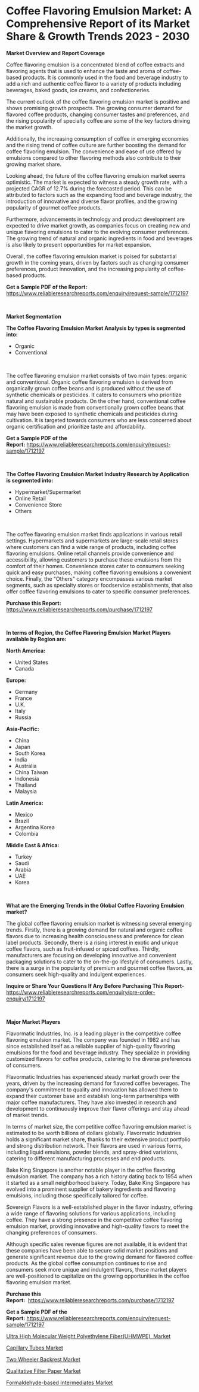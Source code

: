 <p><h1>Coffee Flavoring Emulsion Market: A Comprehensive Report of its Market Share & Growth Trends 2023 - 2030</h1></p><p><strong>Market Overview and Report Coverage</strong></p>
<p><p>Coffee flavoring emulsion is a concentrated blend of coffee extracts and flavoring agents that is used to enhance the taste and aroma of coffee-based products. It is commonly used in the food and beverage industry to add a rich and authentic coffee flavor to a variety of products including beverages, baked goods, ice creams, and confectioneries.</p><p>The current outlook of the coffee flavoring emulsion market is positive and shows promising growth prospects. The growing consumer demand for flavored coffee products, changing consumer tastes and preferences, and the rising popularity of specialty coffee are some of the key factors driving the market growth.</p><p>Additionally, the increasing consumption of coffee in emerging economies and the rising trend of coffee culture are further boosting the demand for coffee flavoring emulsion. The convenience and ease of use offered by emulsions compared to other flavoring methods also contribute to their growing market share.</p><p>Looking ahead, the future of the coffee flavoring emulsion market seems optimistic. The market is expected to witness a steady growth rate, with a projected CAGR of 12.7% during the forecasted period. This can be attributed to factors such as the expanding food and beverage industry, the introduction of innovative and diverse flavor profiles, and the growing popularity of gourmet coffee products.</p><p>Furthermore, advancements in technology and product development are expected to drive market growth, as companies focus on creating new and unique flavoring emulsions to cater to the evolving consumer preferences. The growing trend of natural and organic ingredients in food and beverages is also likely to present opportunities for market expansion.</p><p>Overall, the coffee flavoring emulsion market is poised for substantial growth in the coming years, driven by factors such as changing consumer preferences, product innovation, and the increasing popularity of coffee-based products.</p></p>
<p><strong>Get a Sample PDF of the Report:</strong> <a href="https://www.reliableresearchreports.com/enquiry/request-sample/1712197">https://www.reliableresearchreports.com/enquiry/request-sample/1712197</a></p>
<p>&nbsp;</p>
<p><strong>Market Segmentation</strong></p>
<p><strong>The Coffee Flavoring Emulsion Market Analysis by types is segmented into:</strong></p>
<p><ul><li>Organic</li><li>Conventional</li></ul></p>
<p>&nbsp;</p>
<p><p>The coffee flavoring emulsion market consists of two main types: organic and conventional. Organic coffee flavoring emulsion is derived from organically grown coffee beans and is produced without the use of synthetic chemicals or pesticides. It caters to consumers who prioritize natural and sustainable products. On the other hand, conventional coffee flavoring emulsion is made from conventionally grown coffee beans that may have been exposed to synthetic chemicals and pesticides during cultivation. It is targeted towards consumers who are less concerned about organic certification and prioritize taste and affordability.</p></p>
<p><strong>Get a Sample PDF of the Report:</strong>&nbsp;<a href="https://www.reliableresearchreports.com/enquiry/request-sample/1712197">https://www.reliableresearchreports.com/enquiry/request-sample/1712197</a></p>
<p>&nbsp;</p>
<p><strong>The Coffee Flavoring Emulsion Market Industry Research by Application is segmented into:</strong></p>
<p><ul><li>Hypermarket/Supermarket</li><li>Online Retail</li><li>Convenience Store</li><li>Others</li></ul></p>
<p>&nbsp;</p>
<p><p>The coffee flavoring emulsion market finds applications in various retail settings. Hypermarkets and supermarkets are large-scale retail stores where customers can find a wide range of products, including coffee flavoring emulsions. Online retail channels provide convenience and accessibility, allowing customers to purchase these emulsions from the comfort of their homes. Convenience stores cater to consumers seeking quick and easy purchases, making coffee flavoring emulsions a convenient choice. Finally, the "Others" category encompasses various market segments, such as specialty stores or foodservice establishments, that also offer coffee flavoring emulsions to cater to specific consumer preferences.</p></p>
<p><strong>Purchase this Report:</strong>&nbsp; <a href="https://www.reliableresearchreports.com/purchase/1712197">https://www.reliableresearchreports.com/purchase/1712197</a></p>
<p>&nbsp;</p>
<p><strong>In terms of Region, the Coffee Flavoring Emulsion Market Players available by Region are:</strong></p>
<p>
    <p> <strong> North America: </strong>
        <ul>
            <li>United States</li>
            <li>Canada</li>
        </ul>
        </p> 
    <p> <strong> Europe: </strong>
        <ul>
            <li>Germany</li>
            <li>France</li>
            <li>U.K.</li>
            <li>Italy</li>
            <li>Russia</li>
        </ul>
        </p> 
    <p> <strong> Asia-Pacific: </strong>
        <ul>
            <li>China</li>
            <li>Japan</li>
            <li>South Korea</li>
            <li>India</li>
            <li>Australia</li>
            <li>China Taiwan</li>
            <li>Indonesia</li>
            <li>Thailand</li>
            <li>Malaysia</li>
        </ul>
        </p> 
    <p> <strong> Latin America: </strong>
        <ul>
            <li>Mexico</li>
            <li>Brazil</li>
            <li>Argentina Korea</li>
            <li>Colombia</li>
        </ul>
        </p> 
    <p> <strong> Middle East & Africa: </strong>
        <ul>
            <li>Turkey</li>
            <li>Saudi</li>
            <li>Arabia</li>
            <li>UAE</li>
            <li>Korea</li>
        </ul>
    </p>
    </p>
<p>&nbsp;</p>
<p><strong>What are the Emerging Trends in the Global Coffee Flavoring Emulsion market?</strong></p>
<p><p>The global coffee flavoring emulsion market is witnessing several emerging trends. Firstly, there is a growing demand for natural and organic coffee flavors due to increasing health consciousness and preference for clean label products. Secondly, there is a rising interest in exotic and unique coffee flavors, such as fruit-infused or spiced coffees. Thirdly, manufacturers are focusing on developing innovative and convenient packaging solutions to cater to the on-the-go lifestyle of consumers. Lastly, there is a surge in the popularity of premium and gourmet coffee flavors, as consumers seek high-quality and indulgent experiences.</p></p>
<p><strong>Inquire or Share Your Questions If Any Before Purchasing This Report</strong>- <a href="https://www.reliableresearchreports.com/enquiry/pre-order-enquiry/1712197">https://www.reliableresearchreports.com/enquiry/pre-order-enquiry/1712197</a></p>
<p>&nbsp;</p>
<p><strong>Major Market Players</strong></p>
<p><p>Flavormatic Industries, Inc. is a leading player in the competitive coffee flavoring emulsion market. The company was founded in 1982 and has since established itself as a reliable supplier of high-quality flavoring emulsions for the food and beverage industry. They specialize in providing customized flavors for coffee products, catering to the diverse preferences of consumers.</p><p>Flavormatic Industries has experienced steady market growth over the years, driven by the increasing demand for flavored coffee beverages. The company's commitment to quality and innovation has allowed them to expand their customer base and establish long-term partnerships with major coffee manufacturers. They have also invested in research and development to continuously improve their flavor offerings and stay ahead of market trends.</p><p>In terms of market size, the competitive coffee flavoring emulsion market is estimated to be worth billions of dollars globally. Flavormatic Industries holds a significant market share, thanks to their extensive product portfolio and strong distribution network. Their flavors are used in various forms, including liquid emulsions, powder blends, and spray-dried variations, catering to different manufacturing processes and end products.</p><p>Bake King Singapore is another notable player in the coffee flavoring emulsion market. The company has a rich history dating back to 1954 when it started as a small neighborhood bakery. Today, Bake King Singapore has evolved into a prominent supplier of bakery ingredients and flavoring emulsions, including those specifically tailored for coffee.</p><p>Sovereign Flavors is a well-established player in the flavor industry, offering a wide range of flavoring solutions for various applications, including coffee. They have a strong presence in the competitive coffee flavoring emulsion market, providing innovative and high-quality flavors to meet the changing preferences of consumers.</p><p>Although specific sales revenue figures are not available, it is evident that these companies have been able to secure solid market positions and generate significant revenue due to the growing demand for flavored coffee products. As the global coffee consumption continues to rise and consumers seek more unique and indulgent flavors, these market players are well-positioned to capitalize on the growing opportunities in the coffee flavoring emulsion market.</p></p>
<p><strong>Purchase this Report:</strong>&nbsp;&nbsp;<a href="https://www.reliableresearchreports.com/purchase/1712197">https://www.reliableresearchreports.com/purchase/1712197</a></p>
<p></p>
<p><strong>Get a Sample PDF of the Report:</strong>&nbsp;<a href="https://www.reliableresearchreports.com/enquiry/request-sample/1712197">https://www.reliableresearchreports.com/enquiry/request-sample/1712197</a></p>
<p><p><a href="https://medium.com/@reyeshowell655/ultra-high-molecular-weight-polyethylene-fiber-uhmwpe-market-competitive-analysis-market-trends-48ef6f513164">Ultra High Molecular Weight Polyethylene Fiber(UHMWPE)  Market</a></p><p><a href="https://github.com/castoriffic/Market-Research-Report-List-1/blob/main/capillary-tubes-market.md">Capillary Tubes Market</a></p><p><a href="https://issuu.com/reportprime-2/docs/two-wheeler-backrest-market-size-2030.pptx?fr=xKAE9_zU1NQ">Two Wheeler Backrest Market</a></p><p><a href="https://github.com/ashepherd82/Market-Research-Report-List-1/blob/main/qualitative-filter-paper-market.md">Qualitative Filter Paper Market</a></p><p><a href="https://medium.com/@jarredmertz2772/formaldehyde-based-intermediates-market-trends-forecast-and-competitive-analysis-to-2030-d033f9cb828e">Formaldehyde-based Intermediates Market</a></p></p>